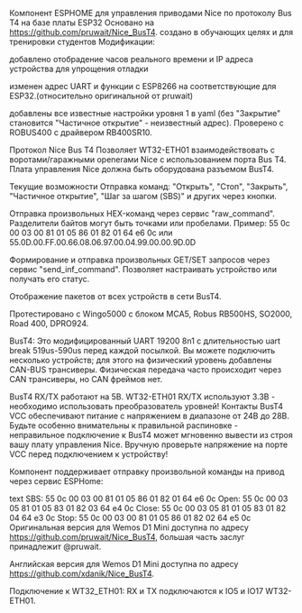 Компонент ESPHOME для управления приводами Nice по протоколу Bus T4 на базе платы ESP32
Основано на https://github.com/pruwait/Nice_BusT4. создано в обучающих целях и для тренировки студентов
Модификации:

добавлено отобрадение часов реального времени и IP адреса устройства для упрощения отладки

изменен адрес UART и функции с ESP8266 на соответствующие для ESP32.(относительно оригинальной от pruwait)

добавлены все известные настройки уровня 1 в yaml (без "Закрытие" становится "Частичное открытие" - неизвестный адрес).
Проверено с ROBUS400 с драйвером RB400SR10.

Протокол Nice Bus T4
Позволяет WT32-ETH01 взаимодействовать с воротами/гаражными openerами Nice с использованием порта Bus T4.
Плата управления Nice должна быть оборудована разъемом BusT4.

Текущие возможности
Отправка команд: "Открыть", "Стоп", "Закрыть", "Частичное открытие", "Шаг за шагом (SBS)" и других через кнопки.

Отправка произвольных HEX-команд через сервис "raw_command". Разделители байтов могут быть точками или пробелами. Пример: 55 0c 00 03 00 81 01 05 86 01 82 01 64 e6 0c или 55.0D.00.FF.00.66.08.06.97.00.04.99.00.00.9D.0D

Формирование и отправка произвольных GET/SET запросов через сервис "send_inf_command". Позволяет настраивать устройство или получать его статус.

Отображение пакетов от всех устройств в сети BusT4.

Протестировано с Wingo5000 с блоком MCA5, Robus RB500HS, SO2000, Road 400, DPRO924.

BusT4:
Это модифицированный UART 19200 8n1 с длительностью uart break 519us-590us перед каждой посылкой.
Вы можете подключить несколько устройств; для этого на физический уровень добавлены CAN-BUS трансиверы.
Физическая передача часто происходит через CAN трансиверы, но CAN фреймов нет.

BusT4 RX/TX работают на 5В. WT32-ETH01 RX/TX используют 3.3В - необходимо использовать преобразователь уровней!
Контакты BusT4 VCC обеспечивают питание с напряжением в диапазоне от 24В до 28В.
Будьте особенно внимательны к правильной распиновке - неправильное подключение к BusT4 может мгновенно вывести из строя вашу плату управления Nice. Вручную проверьте напряжение на порте VCC перед подключением к устройству!

Компонент поддерживает отправку произвольной команды на привод через сервис ESPHome:

text
SBS:   55 0c 00 03 00 81 01 05 86 01 82 01 64 e6 0c
Open:  55 0c 00 03 05 81 01 05 83 01 82 03 64 e4 0c
Close: 55 0c 00 03 05 81 01 05 83 01 82 04 64 e3 0c
Stop:  55 0c 00 03 00 81 01 05 86 01 82 02 64 e5 0c
Оригинальная версия для Wemos D1 Mini доступна по адресу https://github.com/pruwait/Nice_BusT4, большая часть заслуг принадлежит @pruwait.

Английская версия для Wemos D1 Mini доступна по адресу https://github.com/xdanik/Nice_BusT4.

Подключение к WT32_ETH01:
RX и TX подключаются к IO5 и IO17 WT32-ETH01.
